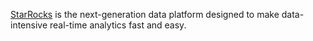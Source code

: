 [StarRocks](https://starrocks.com) is the next-generation data platform designed to make data-intensive real-time analytics fast and easy.
